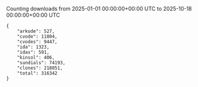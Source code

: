 
Counting downloads from 2025-01-01 00:00:00+00:00 UTC to 2025-10-18 00:00:00+00:00 UTC

```
{
    "arkode": 527,
    "cvode": 11804,
    "cvodes": 9447,
    "ida": 1323,
    "idas": 591,
    "kinsol": 406,
    "sundials": 74193,
    "clones": 218051,
    "total": 316342
}
```
